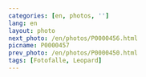 ```yaml
---
categories: [en, photos, '']
lang: en
layout: photo
next_photo: /en/photos/P0000456.html
picname: P0000457
prev_photo: /en/photos/P0000450.html
tags: [Fotofalle, Leopard]
---
```

